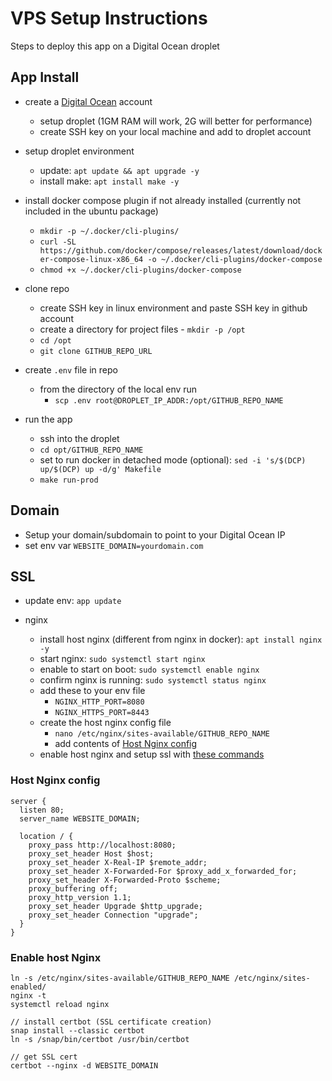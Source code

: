 # VPS Setup Instructions
Steps to deploy this app on a  Digital Ocean droplet

## App Install 

- create a [Digital Ocean](https://www.digitalocean.com/) account 
  - setup droplet (1GM RAM will work, 2G will better for performance)
  - create SSH key on your local machine and add to droplet account  

- setup droplet environment 
  - update: `apt update && apt upgrade -y`
  - install make: `apt install make -y` 

- install docker compose plugin if not already installed (currently not included in the ubuntu package)
  - `mkdir -p ~/.docker/cli-plugins/` 
  - `curl -SL https://github.com/docker/compose/releases/latest/download/docker-compose-linux-x86_64 -o ~/.docker/cli-plugins/docker-compose` 
  - `chmod +x ~/.docker/cli-plugins/docker-compose` 

- clone repo
  - create SSH key in linux environment and paste SSH key in github account
  - create a directory for project files - `mkdir -p /opt`
  - `cd /opt` 
  - `git clone GITHUB_REPO_URL` 

- create `.env` file in repo
  - from the directory of the local env run 
    - `scp .env root@DROPLET_IP_ADDR:/opt/GITHUB_REPO_NAME`

- run the app
  - ssh into the droplet 
  - `cd opt/GITHUB_REPO_NAME` 
  - set to run docker in detached mode (optional): `sed -i 's/$(DCP) up/$(DCP) up -d/g' Makefile` 
  - `make run-prod` 
  
## Domain
- Setup your domain/subdomain to point to your Digital Ocean IP
- set env var `WEBSITE_DOMAIN=yourdomain.com` 

## SSL
- update env: `app update` 

- nginx
  - install host nginx (different from nginx in docker): `apt install nginx -y` 
  - start nginx: `sudo systemctl start nginx`
  - enable to start on boot: `sudo systemctl enable nginx`
  - confirm nginx is running: `sudo systemctl status nginx` 
  - add these to your env file 
    - `NGINX_HTTP_PORT=8080` 
    - `NGINX_HTTPS_PORT=8443`
  - create the host nginx config file 
    - `nano /etc/nginx/sites-available/GITHUB_REPO_NAME` 
    - add contents of  [Host Nginx config](#host-nginx-config)
  - enable host nginx and setup ssl with [these commands](#enable-host-nginx) 



### Host Nginx config 
```
server {
  listen 80;
  server_name WEBSITE_DOMAIN;
  
  location / {
    proxy_pass http://localhost:8080;
    proxy_set_header Host $host;
    proxy_set_header X-Real-IP $remote_addr;
    proxy_set_header X-Forwarded-For $proxy_add_x_forwarded_for;
    proxy_set_header X-Forwarded-Proto $scheme;
    proxy_buffering off;
    proxy_http_version 1.1;
    proxy_set_header Upgrade $http_upgrade;
    proxy_set_header Connection "upgrade";
  }
}
```

### Enable host Nginx 
```
ln -s /etc/nginx/sites-available/GITHUB_REPO_NAME /etc/nginx/sites-enabled/
nginx -t
systemctl reload nginx 

// install certbot (SSL certificate creation)
snap install --classic certbot
ln -s /snap/bin/certbot /usr/bin/certbot

// get SSL cert
certbot --nginx -d WEBSITE_DOMAIN
```
